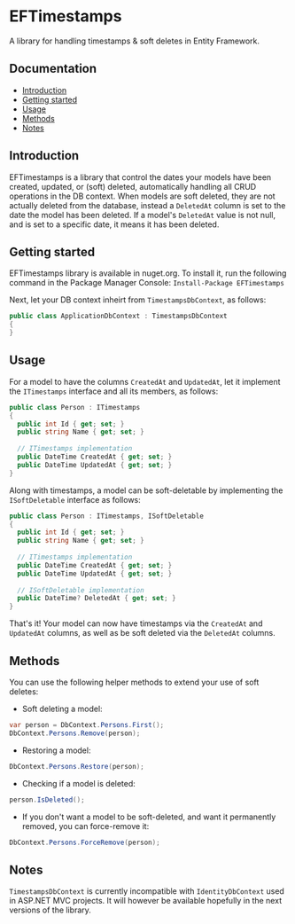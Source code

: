 # EFTimestamps
A library for handling timestamps &amp; soft deletes in Entity Framework.

## Documentation
* [Introduction](#introduction)
* [Getting started](#getting-started)
* [Usage](#usage)
* [Methods](#methods)
* [Notes](#notes)

<a name="introduction"></a>
## Introduction
EFTimestamps is a library that control the dates your models have been created, updated, or (soft) deleted, automatically handling all CRUD operations in the DB context.
When models are soft deleted, they are not actually deleted from the database, instead a ```DeletedAt``` column is set to the date the model has been deleted. If a model's ```DeletedAt``` value is not null, and is set to a specific date, it means it has been deleted.


<a name="getting-started"></a>
## Getting started
EFTimestamps library is available in nuget.org. To install it, run the following command in the Package Manager Console:
```Install-Package EFTimestamps```

Next, let your DB context inheirt from ```TimestampsDbContext```, as follows:
```csharp
public class ApplicationDbContext : TimestampsDbContext
{
}
```

<a name="usage"></a>
## Usage
For a model to have the columns ```CreatedAt``` and ```UpdatedAt```, let it implement the ```ITimestamps``` interface and all its members, as follows:
```csharp
public class Person : ITimestamps
{
  public int Id { get; set; }
  public string Name { get; set; }
  
  // ITimestamps implementation
  public DateTime CreatedAt { get; set; }
  public DateTime UpdatedAt { get; set; }
}
```

Along with timestamps, a model can be soft-deletable by implementing the ```ISoftDeletable``` interface as follows:
```csharp
public class Person : ITimestamps, ISoftDeletable
{
  public int Id { get; set; }
  public string Name { get; set; }
  
  // ITimestamps implementation
  public DateTime CreatedAt { get; set; }
  public DateTime UpdatedAt { get; set; }
  
  // ISoftDeletable implementation
  public DateTime? DeletedAt { get; set; }
}
```

That's it! Your model can now have timestamps via the ```CreatedAt``` and ```UpdatedAt``` columns, as well as be soft deleted via the ```DeletedAt``` columns.

<a name="methods"></a>
## Methods
You can use the following helper methods to extend your use of soft deletes:

* Soft deleting a model:
```csharp
var person = DbContext.Persons.First();
DbContext.Persons.Remove(person);
```

* Restoring a model:
```csharp
DbContext.Persons.Restore(person);
```

* Checking if a model is deleted:
```csharp
person.IsDeleted();
```

* If you don't want a model to be soft-deleted, and want it permanently removed, you can force-remove it:
```csharp
DbContext.Persons.ForceRemove(person);
```

<a name="notes"></a>
## Notes
```TimestampsDbContext``` is currently incompatible with ```IdentityDbContext``` used in ASP.NET MVC projects. It will however be available hopefully in the next versions of the library.
